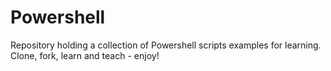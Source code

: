 # Powershell
Repository holding a collection of Powershell scripts examples for learning. Clone, fork, learn and teach - enjoy!
